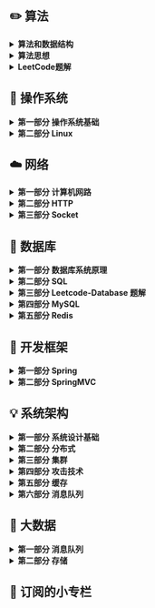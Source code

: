 ## ✏️ 算法

<details>
	<summary><strong>算法和数据结构<strong></summary>
	<ul>
		<li><a href="https://github.com/DuHouAn/Java-Notes/blob/master/DataStructureNotes/notes/00%E6%95%B0%E7%BB%84.md">第一节 数组</a></li>
		<li><a href="https://github.com/DuHouAn/Java-Notes/blob/master/DataStructureNotes/notes/01%E6%A0%88%E5%92%8C%E9%98%9F%E5%88%97.md">第二节 栈和队列</a></li>
		<li><a href="https://github.com/DuHouAn/Java-Notes/blob/master/DataStructureNotes/notes/02%E9%93%BE%E8%A1%A8.md">第三节 链表</a></li>
		<li><a href="https://github.com/DuHouAn/Java-Notes/blob/master/DataStructureNotes/notes/03%E9%93%BE%E8%A1%A8%E5%92%8C%E9%80%92%E5%BD%92.md">第四节 链表和递归</a></li>
		<li><a href="https://github.com/DuHouAn/Java-Notes/blob/master/DataStructureNotes/notes/04%E4%BA%8C%E5%8F%89%E6%90%9C%E7%B4%A2%E6%A0%91.md">第五节 二叉搜索树</a></li>
		<li><a href="https://github.com/DuHouAn/Java-Notes/blob/master/DataStructureNotes/notes/05%E9%9B%86%E5%90%88%E5%92%8C%E6%98%A0%E5%B0%84.md">第六节 集合和映射</a></li>
		<li><a href="https://github.com/DuHouAn/Java-Notes/blob/master/DataStructureNotes/notes/06%E4%BC%98%E5%85%88%E9%98%9F%E5%88%97%E5%92%8C%E5%A0%86.md">第七节 优先队列和堆</a></li>
		<li><a href="https://github.com/DuHouAn/Java-Notes/blob/master/DataStructureNotes/notes/08%E7%BA%BF%E6%AE%B5%E6%A0%91.md">第八节 线段树</a></li>
		<li><a href="https://github.com/DuHouAn/Java-Notes/blob/master/DataStructureNotes/notes/09Trie.md">第九节 Trie字典树</a></li>
		<li><a href="https://github.com/DuHouAn/Java-Notes/blob/master/DataStructureNotes/notes/10%E5%B9%B6%E6%9F%A5%E9%9B%86.md">第十节 并查集</a></li>
		<li><a href="https://github.com/DuHouAn/Java-Notes/blob/master/DataStructureNotes/notes/11AVL.md">第十一节 AVL</a></li>
		<li><a href="https://github.com/DuHouAn/Java-Notes/blob/master/DataStructureNotes/notes/12%E7%BA%A2%E9%BB%91%E6%A0%91.md">第十二节 红黑树</a></li>
		<li><a href="https://github.com/DuHouAn/Java-Notes/blob/master/DataStructureNotes/notes/13%E5%93%88%E5%B8%8C%E8%A1%A8.md">第十三节 哈希表</a></li>
		<li><a href="https://github.com/DuHouAn/Java-Notes/blob/master/DataStructureNotes/notes/14%E5%9B%BE.md">第十四节 图</a></li>
		<li><a href="https://github.com/DuHouAn/Java-Notes/blob/master/DataStructureNotes/notes/15%E6%9C%80%E5%B0%8F%E7%94%9F%E6%88%90%E6%A0%91.md">第十五节 最小生成树</a></li>
		<li><a href="https://github.com/DuHouAn/Java-Notes/blob/master/DataStructureNotes/notes/16%E6%9C%80%E7%9F%AD%E8%B7%AF%E5%BE%84.md">第十六节 最短路径</a></li>
        <li><a href="https://github.com/DuHouAn/Java-Notes/blob/master/DataStructureNotes/notes/17拓扑排序.md">第十七节 拓扑排序</a></li>
	</ul>
</details>



<details>
	<summary><strong>算法思想<strong></summary>
	<ul>
		<li><a href="https://github.com/DuHouAn/Java-Notes/blob/master/BasicAlgorithm/notes/00%E6%8E%92%E5%BA%8F%E5%9F%BA%E7%A1%80.md">第一节 排序基础</a></li>
		<li><a href="https://github.com/DuHouAn/Java-Notes/blob/master/BasicAlgorithm/notes/01%E7%AE%80%E5%8D%95%E6%8E%92%E5%BA%8F%E9%97%AE%E9%A2%98.md">第二节 简单排序问题</a></li>
		<li><a href="https://github.com/DuHouAn/Java-Notes/blob/master/BasicAlgorithm/notes/02%E9%AB%98%E7%BA%A7%E6%8E%92%E5%BA%8F%E9%97%AE%E9%A2%98.md">第三节 高级排序问题</a></li>
		<li><a href="https://github.com/DuHouAn/Java-Notes/blob/master/BasicAlgorithm/notes/03%E5%A0%86%E6%8E%92%E5%BA%8F.md">第四节 堆排序</a></li>
		<li><a href="https://github.com/DuHouAn/Java-Notes/blob/master/BasicAlgorithm/notes/04%E6%8E%92%E5%BA%8F%E7%AE%97%E6%B3%95%E7%9A%84%E8%A1%A5%E5%85%85.md">第五节 排序算法的补充</a></li>
		<li><a href="https://github.com/DuHouAn/Java-Notes/blob/master/BasicAlgorithm/notes/05%E6%8E%92%E5%BA%8F%E7%AE%97%E6%B3%95%E5%B0%8F%E7%BB%93.md">第六节 排序算法小结</a></li>
	</ul>
</details>

<details>
	<summary><strong>LeetCode题解<strong></summary>
	<ul>
		<li><a href="https://github.com/DuHouAn/Java-Notes/blob/master/LeetCodeSolutions/notes/01%E6%95%B0%E7%BB%84%E9%97%AE%E9%A2%98.md">第一节 数组问题</a></li>
		<li><a href="https://github.com/DuHouAn/Java-Notes/blob/master/LeetCodeSolutions/notes/02%E6%9F%A5%E6%89%BE%E9%97%AE%E9%A2%98.md">第二节 查找表问题</a></li>
		<li><a href="https://github.com/DuHouAn/Java-Notes/blob/master/LeetCodeSolutions/notes/03%E9%93%BE%E8%A1%A8%E9%97%AE%E9%A2%98.md">第三节 链表问题</a></li>
		<li><a href="https://github.com/DuHouAn/Java-Notes/blob/master/LeetCodeSolutions/notes/04%E6%A0%88_%E9%98%9F%E5%88%97_%E4%BC%98%E5%85%88%E9%98%9F%E5%88%97.md">第四节 栈、队列、优先队列</a></li>
		<li><a href="https://github.com/DuHouAn/Java-Notes/blob/master/LeetCodeSolutions/notes/05%E4%BA%8C%E5%8F%89%E6%A0%91%E5%92%8C%E9%80%92%E5%BD%92.md">第五节 二叉树和递归</a></li>
		<li><a href="https://github.com/DuHouAn/Java-Notes/blob/master/LeetCodeSolutions/notes/06%E9%80%92%E5%BD%92%E5%92%8C%E5%9B%9E%E6%BA%AF%E6%B3%95.md">第六节 递归和回溯法</a></li>
		<li><a href="https://github.com/DuHouAn/Java-Notes/blob/master/LeetCodeSolutions/notes/07%E5%8A%A8%E6%80%81%E8%A7%84%E5%88%92%E5%9F%BA%E7%A1%80.md">第七节 动态规划基础</a></li>
		<li><a href="https://github.com/DuHouAn/Java-Notes/blob/master/LeetCodeSolutions/notes/08%E8%B4%AA%E5%BF%83%E7%AE%97%E6%B3%95.md">第八节 贪心算法</a></li>
		<li><a href="https://github.com/DuHouAn/Java-Notes/blob/master/LeetCodeSolutions/notes/09%E5%AD%97%E7%AC%A6%E4%B8%B2.md">第九节 字符串</a></li>
		<li><a href="https://github.com/DuHouAn/Java-Notes/blob/master/LeetCodeSolutions/notes/10%E6%95%B0%E5%AD%A6.md">第十节 数学</a></li>
		<li><a href="https://github.com/DuHouAn/Java-Notes/blob/master/LeetCodeSolutions/notes/11%E9%80%BB%E8%BE%91.md">第十一节 逻辑</a></li>
		<li><a href="https://github.com/DuHouAn/Java-Notes/blob/master/LeetCodeSolutions/notes/12%E6%95%B0%E6%8D%AE%E7%BB%93%E6%9E%84.md">第十二节 数据结构</a></li>
		<li><a href="https://github.com/DuHouAn/Java-Notes/blob/master/LeetCodeSolutions/notes/13%E5%85%B6%E4%BB%96.md">第十三节 其他</a></li>
	</ul>
</details>

## 📝 操作系统

<details>
	<summary><strong>第一部分 操作系统基础<strong></summary>
	<ul>
		<li><a href="https://github.com/DuHouAn/Java-Notes/blob/master/Operation_System/00%E6%93%8D%E4%BD%9C%E7%B3%BB%E7%BB%9F%E6%A6%82%E8%BF%B0.md">第一节 操作系统概述</a></li>
		<li><a href="https://github.com/DuHouAn/Java-Notes/blob/master/Operation_System/01%E8%BF%9B%E7%A8%8B%E7%AE%A1%E7%90%86.md">第二节 进程管理</a></li>
		<li><a href="https://github.com/DuHouAn/Java-Notes/blob/master/Operation_System/02%E6%AD%BB%E9%94%81.md">第三节 死锁</a></li>
		<li><a href="https://github.com/DuHouAn/Java-Notes/blob/master/Operation_System/03%E5%86%85%E5%AD%98%E7%AE%A1%E7%90%86.md">第四节 内存管理</a></li>
		<li><a href="https://github.com/DuHouAn/Java-Notes/blob/master/Operation_System/04%E8%AE%BE%E5%A4%87%E7%AE%A1%E7%90%86.md">第五节 设备管理</a></li>
		<li><a href="https://github.com/DuHouAn/Java-Notes/blob/master/Operation_System/05%E9%93%BE%E6%8E%A5.md">第六节 链接</a></li>
	</ul>
</details>

<details>
	<summary><strong>第二部分 Linux<strong></summary>
	<ul>
		<li><a href="https://github.com/DuHouAn/Java-Notes/blob/master/Operation_System/06%E5%B8%B8%E7%94%A8%E6%93%8D%E4%BD%9C%E4%BB%A5%E5%8F%8A%E6%A6%82%E5%BF%B5.md">第一节 常用操作以及概念</a></li>
		<li><a href="https://github.com/DuHouAn/Java-Notes/blob/master/Operation_System/07%E7%A3%81%E7%9B%98.md">第二节 磁盘</a></li>
		<li><a href="https://github.com/DuHouAn/Java-Notes/blob/master/Operation_System/08%E5%88%86%E5%8C%BA.md">第三节 分区</a></li>
		<li><a href="https://github.com/DuHouAn/Java-Notes/blob/master/Operation_System/09%E6%96%87%E4%BB%B6%E7%B3%BB%E7%BB%9F.md">第四节 文件系统</a></li>
		<li><a href="https://github.com/DuHouAn/Java-Notes/blob/master/Operation_System/10%E6%96%87%E4%BB%B6.md">第五节 文件</a></li>
		<li><a href="https://github.com/DuHouAn/Java-Notes/blob/master/Operation_System/11%E5%8E%8B%E7%BC%A9%E4%B8%8E%E6%89%93%E5%8C%85.md">第六节 压缩与打包</a></li>
		<li><a href="https://github.com/DuHouAn/Java-Notes/blob/master/Operation_System/12Bash.md">第七节 Bash</a></li>
		<li><a href="https://github.com/DuHouAn/Java-Notes/blob/master/Operation_System/13%E7%AE%A1%E9%81%93%E6%8C%87%E4%BB%A4.md">第八节 管道指令</a></li>
		<li><a href="https://github.com/DuHouAn/Java-Notes/blob/master/Operation_System/14%E6%AD%A3%E5%88%99%E8%A1%A8%E8%BE%BE%E5%BC%8F.md">第九节 正则表达式</a></li>
		<li><a href="https://github.com/DuHouAn/Java-Notes/blob/master/Operation_System/15%E8%BF%9B%E7%A8%8B%E7%AE%A1%E7%90%86.md">第十节 进程管理</a></li>
	</ul>
</details>

## ☁️ 网络

<details>
	<summary><strong>第一部分 计算机网路<strong></summary>
	<ul>
		<li><a href="https://github.com/DuHouAn/Java-Notes/blob/master/NetWork/00%E6%A6%82%E8%BF%B0.md">第一节 计算机网络概述</a></li>
		<li><a href="https://github.com/DuHouAn/Java-Notes/blob/master/NetWork/01%E7%89%A9%E7%90%86%E5%B1%82.md">第二节 物理层</a></li>
		<li><a href="https://github.com/DuHouAn/Java-Notes/blob/master/NetWork/02%E6%95%B0%E6%8D%AE%E9%93%BE%E8%B7%AF%E5%B1%82.md">第三节 数据链路层</a></li>
		<li><a href="https://github.com/DuHouAn/Java-Notes/blob/master/NetWork/03%E7%BD%91%E7%BB%9C%E5%B1%82.md">第四节 网络层</a></li>
		<li><a href="https://github.com/DuHouAn/Java-Notes/blob/master/NetWork/04%E8%BF%90%E8%BE%93%E5%B1%82.md">第五节 运输层</a></li>
		<li><a href="https://github.com/DuHouAn/Java-Notes/blob/master/NetWork/05%E5%BA%94%E7%94%A8%E5%B1%82.md">第六节 应用层</a></li>
	</ul>
</details>

<details>
	<summary><strong>第二部分 HTTP<strong></summary>
	<ul>
		<li><a href="https://github.com/DuHouAn/Java-Notes/blob/master/NetWork/06%E5%9F%BA%E7%A1%80%E6%A6%82%E5%BF%B5.md">第一节 基础概念</a></li>
		<li><a href="https://github.com/DuHouAn/Java-Notes/blob/master/NetWork/07HTTP%20%E6%96%B9%E6%B3%95.md">第二节 HTTP 方法</a></li>
		<li><a href="https://github.com/DuHouAn/Java-Notes/blob/master/NetWork/08HTTP%20%E7%8A%B6%E6%80%81%E7%A0%81.md">第三节 HTTP 状态码</a></li>
		<li><a href="https://github.com/DuHouAn/Java-Notes/blob/master/NetWork/09HTTP%20%E9%A6%96%E9%83%A8.md">第四节 HTTP 首部</a></li>
		<li><a href="https://github.com/DuHouAn/Java-Notes/blob/master/NetWork/10%E5%85%B7%E4%BD%93%E5%BA%94%E7%94%A8.md">第五节 具体应用</a></li>
		<li><a href="https://github.com/DuHouAn/Java-Notes/blob/master/NetWork/11HTTPs.md">第六节 HTTPs</a></li>
		<li><a href="https://github.com/DuHouAn/Java-Notes/blob/master/NetWork/12HTTP20.md">第七节 HTTP/2.0和HTTP/1.1新特性</a></li>
		<li><a href="https://github.com/DuHouAn/Java-Notes/blob/master/NetWork/13get%E5%92%8Cpost%E6%AF%94%E8%BE%83.md">第八节 get和post比较</a></li>
	</ul>
</details>

<details>
	<summary><strong>第三部分 Socket<strong></summary>
	<ul>
        <li><a href="https://github.com/DuHouAn/Java-Notes/blob/master/NetWork/16Socket的使用.md">第一节 Socket的使用</a></li>
		<li><a href="https://github.com/DuHouAn/Java-Notes/blob/master/NetWork/14I_O%E6%A8%A1%E5%9E%8B.md">第二节 I/O模型</a></li>
		<li><a href="https://github.com/DuHouAn/Java-Notes/blob/master/NetWork/15I_O%E5%A4%8D%E7%94%A8.md">第三节 I/O复用</a></li>
	</ul>
</details>

## 💾 数据库

<details>
	<summary><strong>第一部分 数据库系统原理<strong></summary>
	<ul>
		<li><a href="https://github.com/DuHouAn/Java-Notes/blob/master/DataBase/00%E4%BA%8B%E5%8A%A1.md">第一节 事务</a></li>
		<li><a href="https://github.com/DuHouAn/Java-Notes/blob/master/DataBase/01%E5%B9%B6%E5%8F%91%E4%B8%80%E8%87%B4%E6%80%A7%E9%97%AE%E9%A2%98.md">第二节 并发一致性问题</a></li>
		<li><a href="https://github.com/DuHouAn/Java-Notes/blob/master/DataBase/02%E5%B0%81%E9%94%81.md">第三节 封锁</a></li>
		<li><a href="https://github.com/DuHouAn/Java-Notes/blob/master/DataBase/03%E9%9A%94%E7%A6%BB%E7%BA%A7%E5%88%AB.md">第四节 隔离级别</a></li>
		<li><a href="https://github.com/DuHouAn/Java-Notes/blob/master/DataBase/04%E5%A4%9A%E7%89%88%E6%9C%AC%E5%B9%B6%E5%8F%91%E6%8E%A7%E5%88%B6.md">第五节 多版本并发控制</a></li>
		<li><a href="https://github.com/DuHouAn/Java-Notes/blob/master/DataBase/05Next-Key%20Locks.md">第六节 Next-Key Locks</a></li>
		<li><a href="https://github.com/DuHouAn/Java-Notes/blob/master/DataBase/06%E5%85%B3%E7%B3%BB%E6%95%B0%E6%8D%AE%E5%BA%93%E8%AE%BE%E8%AE%A1%E7%90%86%E8%AE%BA.md">第七节 关系型数据库设计理论</a></li>
		<li><a href="https://github.com/DuHouAn/Java-Notes/blob/master/DataBase/07ER%20%E5%9B%BE.md">第八节 ER图</a></li>
	</ul>
</details>

<details>
	<summary><strong>第二部分 SQL<strong></summary>
	<ul>
		<li><a href="https://github.com/DuHouAn/Java-Notes/blob/master/DataBase/08SQL.md">SQL</a></li>
	</ul>
</details>
<details>
	<summary><strong>第三部分 Leetcode-Database 题解<strong></summary>
	<ul>
		<li><a href="https://github.com/DuHouAn/Java-Notes/blob/master/DataBase/09Leetcode-Database%20%E9%A2%98%E8%A7%A3.md">Leetcode-Database 题解</a></li>
	</ul>
</details>
<details>
	<summary><strong>第四部分 MySQL<strong></summary>
	<ul>
		<li><a href="https://github.com/DuHouAn/Java-Notes/blob/master/DataBase/10%E7%B4%A2%E5%BC%95.md">第一节 索引</a></li>
		<li><a href="https://github.com/DuHouAn/Java-Notes/blob/master/DataBase/23Schema%E4%B8%8E%E6%95%B0%E6%8D%AE%E7%B1%BB%E5%9E%8B%E4%BC%98%E5%8C%96.md">第二节 Schema与数据类型优化</a></li>
        <li><a href="https://github.com/DuHouAn/Java-Notes/blob/master/DataBase/11%E6%9F%A5%E8%AF%A2%E6%80%A7%E8%83%BD%E4%BC%98%E5%8C%96.md">  第三节 查询性能优化</a></li>
		<li><a href="https://github.com/DuHouAn/Java-Notes/blob/master/DataBase/12%E5%AD%98%E5%82%A8%E5%BC%95%E6%93%8E.md">第四节 存储引擎</a></li>
		<li><a href="https://github.com/DuHouAn/Java-Notes/blob/master/DataBase/13%E6%95%B0%E6%8D%AE%E7%B1%BB%E5%9E%8B.md">第五节 数据类型</a></li>
		<li><a href="https://github.com/DuHouAn/Java-Notes/blob/master/DataBase/14%E5%88%87%E5%88%86.md">第六节 切分</a></li>
		<li><a href="https://github.com/DuHouAn/Java-Notes/blob/master/DataBase/15%E5%A4%8D%E5%88%B6.md">第七节 复制</a></li>
	</ul>
</details>
<details>
	<summary><strong>第五部分 Redis<strong></summary>
	<ul>
		<li><a href="https://github.com/DuHouAn/Java-Notes/blob/master/DataBase/16Redis%E6%A6%82%E8%BF%B0.md">第一节 Redis概述</a></li>
		<li><a href="https://github.com/DuHouAn/Java-Notes/blob/master/DataBase/17%E6%95%B0%E6%8D%AE%E7%B1%BB%E5%9E%8B.md">第二节 数据类型</a></li>
		<li><a href="https://github.com/DuHouAn/Java-Notes/blob/master/DataBase/18%E6%95%B0%E6%8D%AE%E7%BB%93%E6%9E%84.md">第三节 数据结构</a></li>
		<li><a href="https://github.com/DuHouAn/Java-Notes/blob/master/DataBase/19Redis%E4%BD%BF%E7%94%A8%E5%9C%BA%E6%99%AF.md">第四节 Redis使用场景</a></li>
		<li><a href="https://github.com/DuHouAn/Java-Notes/blob/master/DataBase/20Redis%20%E4%B8%8E%20Memcached.md">第五节 Redis与 Memcached</a></li>
		<li><a href="https://github.com/DuHouAn/Java-Notes/blob/master/DataBase/21%E5%85%B6%E4%BB%96.md">第六节 其他</a></li>
        <li><a href="https://github.com/DuHouAn/Java-Notes/blob/master/DataBase/24redis.md">补充 常见面试题</a></li>
	</ul>
</details>


## 🙊 开发框架

<details>
	<summary><strong> 第一部分 Spring <strong></summary>
	<ul>
		<li><a href="https://github.com/DuHouAn/Java-Notes/blob/master/Spring/00Spring%E6%A6%82%E8%BF%B0.md">第一节 Spring概述</a></li>
		<li><a href="https://github.com/DuHouAn/Java-Notes/blob/master/Spring/01SpringIOC.md">第二节 SpringIOC</a></li>
		<li><a href="https://github.com/DuHouAn/Java-Notes/blob/master/Spring/02SpringAOP.md">第三节 SpringAOP</a></li>
		<li><a href="">第四节 手撕TinySpring[有点问题]</a></li>
		<li><a href="https://github.com/DuHouAn/Java-Notes/blob/master/Spring/04Spring%E4%BA%8B%E5%8A%A1%E7%AE%A1%E7%90%86.md">第五节 Spring事务管理</a></li>
		<li><a href="https://github.com/DuHouAn/Java-Notes/blob/master/Spring/05Spring%E4%B8%ADBean%E7%9A%84%E7%94%9F%E5%91%BD%E5%91%A8%E6%9C%9F.md">第六节 Spring中Bean的生命周期</a></li>
	</ul>
</details>

<details>
	<summary><strong> 第二部分 SpringMVC <strong></summary>
	<ul>
		<li><a href="https://github.com/DuHouAn/Java-Notes/blob/master/Spring/06SpringMVC.md">第一节 SpringMVC</a></li>
		<li><a href="https://github.com/DuHouAn/Java-Notes/blob/master/Spring/07%E5%B8%B8%E8%A7%81%E9%9D%A2%E8%AF%95%E9%A2%98%E6%80%BB%E7%BB%93.md">第二节 关于SpringMVC常见的面试题</a></li>
	</ul>
</details>

## 💡 系统架构

<details>
	<summary><strong>第一部分 系统设计基础<strong></summary>
	<ul>
		<li><a href="https://github.com/DuHouAn/Java-Notes/blob/master/SystemDesign/00%E7%B3%BB%E7%BB%9F%E8%AE%BE%E8%AE%A1%E5%9F%BA%E7%A1%80.md">系统设计基础</a></li>
	</ul>
</details>

<details>
	<summary><strong>第二部分 分布式<strong></summary>
	<ul>
		<li><a href="https://github.com/DuHouAn/Java-Notes/blob/master/SystemDesign/01%E5%88%86%E5%B8%83%E5%BC%8F%E9%94%81.md">第一节 分布式锁</a></li>
		<li><a href="https://github.com/DuHouAn/Java-Notes/blob/master/SystemDesign/01%E5%88%86%E5%B8%83%E5%BC%8F%E9%94%81.md">第二节 分布式事务</a></li>
		<li><a href="https://github.com/DuHouAn/Java-Notes/blob/master/SystemDesign/03CAP.md">第三节 CAP</a></li>
		<li><a href="https://github.com/DuHouAn/Java-Notes/blob/master/SystemDesign/04BASE.md">第四节 BASE</a></li>
		<li><a href="https://github.com/DuHouAn/Java-Notes/blob/master/SystemDesign/05Paxos.md">第五节 Paxos</a></li>
		<li><a href="https://github.com/DuHouAn/Java-Notes/blob/master/SystemDesign/06Raft.md">第六节 Raft</a></li>
	</ul>
</details>

<details>
	<summary><strong>第三部分 集群<strong></summary>
	<ul>
		<li><a href="https://github.com/DuHouAn/Java-Notes/blob/master/SystemDesign/07%E8%B4%9F%E8%BD%BD%E5%9D%87%E8%A1%A1.md">第一节 负载均衡</a></li>
		<li><a href="https://github.com/DuHouAn/Java-Notes/blob/master/SystemDesign/08%E9%9B%86%E7%BE%A4%E4%B8%8B%E7%9A%84%20Session%20%E7%AE%A1%E7%90%86.md">第二节 集群下的Session管理</a></li>
	</ul>
</details>

<details>
	<summary><strong>第四部分 攻击技术<strong></summary>
	<ul>
		<li><a href="https://github.com/DuHouAn/Java-Notes/blob/master/SystemDesign/09%E6%94%BB%E5%87%BB%E6%8A%80%E6%9C%AF.md">攻击技术</a></li>
	</ul>
</details>

<details>
	<summary><strong>第五部分 缓存<strong></summary>
	<ul>
		<li><a href="https://github.com/DuHouAn/Java-Notes/blob/master/SystemDesign/10%E7%BC%93%E5%AD%98.md">缓存</a></li>
	</ul>
</details>
<details>
	<summary><strong>第六部分 消息队列<strong></summary>
	<ul>
		<li><a href="https://github.com/DuHouAn/Java-Notes/blob/master/SystemDesign/11%E6%B6%88%E6%81%AF%E9%98%9F%E5%88%97.md">消息队列</a></li>
        <li><a href="https://github.com/DuHouAn/Java-Notes/blob/master/SystemDesign/12Kafka原理分析.md">Kafka原理分析</a></li>
	</ul>
</details>

## 🐘 大数据

<details>
	<summary><strong>第一部分 消息队列<strong></summary>
	<ul>
		<li><a href="https://github.com/DuHouAn/Java-Notes/blob/master/BigData/%E6%B6%88%E6%81%AF%E9%98%9F%E5%88%97.md">消息队列</a></li>
		<li><a href="https://github.com/DuHouAn/Java-Notes/blob/master/BigData/Zookeeper.md">Zookeeper</a></li>
		<li><a href="https://github.com/DuHouAn/Java-Notes/blob/master/BigData/Kafka.md">Kafka</a></li>
	</ul>
</details>
<details>
	<summary><strong>第二部分 存储<strong></summary>
	<ul>
		<li><a href="https://github.com/DuHouAn/Java-Notes/blob/master/BigData/HBase%20%E5%AD%98%E5%82%A8%E5%8E%9F%E7%90%86%E5%88%86%E6%9E%90.md">HBase</a></li>
	</ul>
</details>

## 🔧 订阅的小专栏